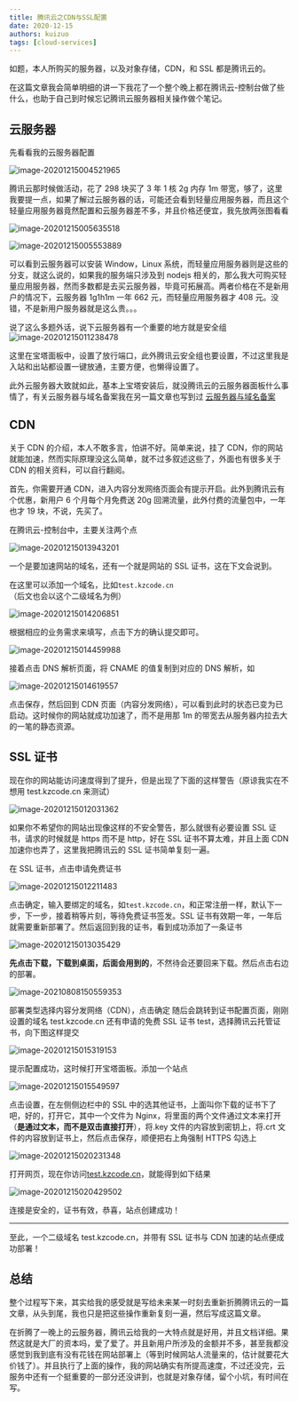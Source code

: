 ```yaml
---
title: 腾讯云之CDN与SSL配置
date: 2020-12-15
authors: kuizuo
tags: [cloud-services]
---
```


如题，本人所购买的服务器，以及对象存储，CDN，和 SSL 都是腾讯云的。

在这篇文章我会简单明细的讲一下我花了一个整个晚上都在腾讯云-控制台做了些什么，也助于自己到时候忘记腾讯云服务器相关操作做个笔记。

<!-- truncate -->

## 云服务器

先看看我的云服务器配置

![image-20201215004521965](https://img.kuizuo.cn/image-20201215004521965.png)

腾讯云那时候做活动，花了 298 块买了 3 年 1 核 2g 内存 1m 带宽，够了，这里我要提一点，如果了解过云服务器的话，可能还会看到轻量应用服务器，而且这个轻量应用服务器竟然配置和云服务器差不多，并且价格还便宜，我先放两张图看看

![image-20201215005635518](https://img.kuizuo.cn/image-20201215005635518.png)

![image-20201215005553889](https://img.kuizuo.cn/image-20201215005553889.png)

可以看到云服务器可以安装 Window，Linux 系统，而轻量应用服务器则是这些的分支，就这么说的，如果我的服务端只涉及到 nodejs 相关的，那么我大可购买轻量应用服务器，然而多数都是去买云服务器，毕竟可拓展高。两者价格在不是新用户的情况下，云服务器 1g1h1m 一年 662 元，而轻量应用服务器才 408 元。没错，不是新用户服务器就是这么贵。。。

说了这么多题外话，说下云服务器有一个重要的地方就是安全组![image-20201215011238478](https://img.kuizuo.cn/image-20201215011238478.png)

这里在宝塔面板中，设置了放行端口，此外腾讯云安全组也要设置，不过这里我是入站和出站都设置一键放通，主要方便，也懒得设置了。

此外云服务器大致就如此，基本上宝塔安装后，就没腾讯云的云服务器面板什么事情了，有关云服务器与域名备案我在另一篇文章也写到过 [云服务器与域名备案](./云服务器与域名备案)

## CDN

关于 CDN 的介绍，本人不敢多言，怕讲不好。简单来说，挂了 CDN，你的网站就能加速，然而实际原理没这么简单，就不过多叙述这些了，外面也有很多关于 CDN 的相关资料，可以自行翻阅。

首先，你需要开通 CDN，进入内容分发网络页面会有提示开启。此外到腾讯云有个优惠，新用户 6 个月每个月免费送 20g 回溯流量，此外付费的流量包中，一年也才 19 块，不说，先买了。

在腾讯云-控制台中，主要关注两个点

![image-20201215013943201](https://img.kuizuo.cn/image-20201215013943201.png)

一个是要加速网站的域名，还有一个就是网站的 SSL 证书，这在下文会说到。

在这里可以添加一个域名，比如`test.kzcode.cn`（后文也会以这个二级域名为例）

![image-20201215014206851](https://img.kuizuo.cn/image-20201215014206851.png)

根据相应的业务需求来填写，点击下方的确认提交即可。

![image-20201215014459988](https://img.kuizuo.cn/image-20201215014459988.png)

接着点击 DNS 解析页面，将 CNAME 的值复制到对应的 DNS 解析，如

![image-20201215014619557](https://img.kuizuo.cn/image-20201215014619557.png)

点击保存，然后回到 CDN 页面（内容分发网络），可以看到此时的状态已变为已启动。这时候你的网站就成功加速了，而不是用那 1m 的带宽去从服务器内拉去大的一笔的静态资源。

## SSL 证书

现在你的网站能访问速度得到了提升，但是出现了下面的这样警告（原谅我实在不想用 test.kzcode.cn 来测试）

![image-20201215012031362](https://img.kuizuo.cn/image-20201215012031362.png)

如果你不希望你的网站出现像这样的不安全警告，那么就很有必要设置 SSL 证书，请求的时候就是 https 而不是 http，好在 SSL 证书不算太难，并且上面 CDN 加速你也弄了，这里我把腾讯云的 SSL 证书简单复刻一遍。

在 SSL 证书，点击申请免费证书

![image-20201215012211483](https://img.kuizuo.cn/image-20201215012211483.png)

点击确定，输入要绑定的域名，如`test.kzcode.cn`，和正常注册一样，默认下一步，下一步，接着稍等片刻，等待免费证书签发。SSL 证书有效期一年，一年后就需要重新部署了。然后返回到我的证书，看到成功添加了一条证书

![image-20201215013035429](https://img.kuizuo.cn/image-20201215013035429.png)

**先点击下载，下载到桌面，后面会用到的**，不然待会还要回来下载。然后点击右边的部署。

![image-20210808150559353](https://img.kuizuo.cn/image-20210808150559353.png)

部署类型选择内容分发网络（CDN），点击确定
随后会跳转到证书配置页面，刚刚设置的域名 test.kzcode.cn 还有申请的免费 SSL 证书 test，选择腾讯云托管证书，向下图这样提交

![image-20201215015319153](https://img.kuizuo.cn/image-20201215015319153.png)

提示配置成功，这时候打开宝塔面板。添加一个站点

![image-20201215015549597](https://img.kuizuo.cn/image-20201215015549597.png)

点击设置，在左侧侧边栏中的 SSL 中的选其他证书，上面叫你下载的证书下了吧，好的，打开它，其中一个文件为 Nginx，将里面的两个文件通过文本来打开（**是通过文本，而不是双击直接打开**），将.key 文件的内容放到密钥上，将.crt 文件的内容放到证书上，然后点击保存，顺便把右上角强制 HTTPS 勾选上

![image-20201215020231348](https://img.kuizuo.cn/image-20201215020231348.png)

打开网页，现在你访问[test.kzcode.cn](https://test.kzcode.cn)，就能得到如下结果

![image-20201215020429502](https://img.kuizuo.cn/image-20201215020429502.png)

连接是安全的，证书有效，恭喜，站点创建成功！

---

至此，一个二级域名 test.kzcode.cn，并带有 SSL 证书与 CDN 加速的站点便成功部署！

## 总结

整个过程写下来，其实给我的感受就是写给未来某一时刻去重新折腾腾讯云的一篇文章，从头到尾，我也只是把这些操作重新复刻一遍，然后写成这篇文章。

在折腾了一晚上的云服务器，腾讯云给我的一大特点就是好用，并且文档详细。果然这就是大厂的资本吗，爱了爱了。并且新用户所涉及的金额并不多，甚至我都没感觉到我到底有没有花钱在网站部署上（等到时候网站人流量来的，估计就要花大价钱了）。并且执行了上面的操作，我的网站确实有所提高速度，不过还没完，云服务中还有一个挺重要的一部分还没讲到，也就是对象存储，留个小坑，有时间在写。
